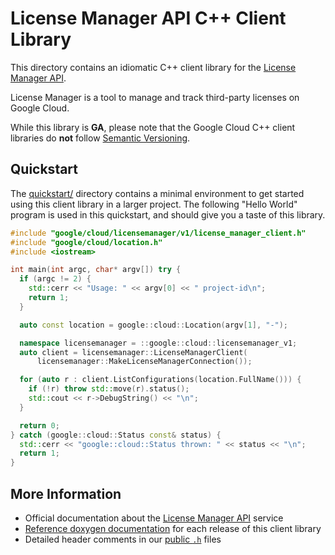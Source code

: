 # License Manager API C++ Client Library

This directory contains an idiomatic C++ client library for the
[License Manager API][cloud-service-docs].

License Manager is a tool to manage and track third-party licenses on Google
Cloud.

While this library is **GA**, please note that the Google Cloud C++ client
libraries do **not** follow [Semantic Versioning](https://semver.org/).

## Quickstart

The [quickstart/](quickstart/README.md) directory contains a minimal environment
to get started using this client library in a larger project. The following
"Hello World" program is used in this quickstart, and should give you a taste of
this library.

<!-- inject-quickstart-start -->

```cc
#include "google/cloud/licensemanager/v1/license_manager_client.h"
#include "google/cloud/location.h"
#include <iostream>

int main(int argc, char* argv[]) try {
  if (argc != 2) {
    std::cerr << "Usage: " << argv[0] << " project-id\n";
    return 1;
  }

  auto const location = google::cloud::Location(argv[1], "-");

  namespace licensemanager = ::google::cloud::licensemanager_v1;
  auto client = licensemanager::LicenseManagerClient(
      licensemanager::MakeLicenseManagerConnection());

  for (auto r : client.ListConfigurations(location.FullName())) {
    if (!r) throw std::move(r).status();
    std::cout << r->DebugString() << "\n";
  }

  return 0;
} catch (google::cloud::Status const& status) {
  std::cerr << "google::cloud::Status thrown: " << status << "\n";
  return 1;
}
```

<!-- inject-quickstart-end -->

## More Information

- Official documentation about the [License Manager API][cloud-service-docs]
  service
- [Reference doxygen documentation][doxygen-link] for each release of this
  client library
- Detailed header comments in our [public `.h`][source-link] files

[cloud-service-docs]: https://cloud.google.com/compute/docs/instances/windows/ms-licensing
[doxygen-link]: https://cloud.google.com/cpp/docs/reference/licensemanager/latest/
[source-link]: https://github.com/googleapis/google-cloud-cpp/tree/main/google/cloud/licensemanager
